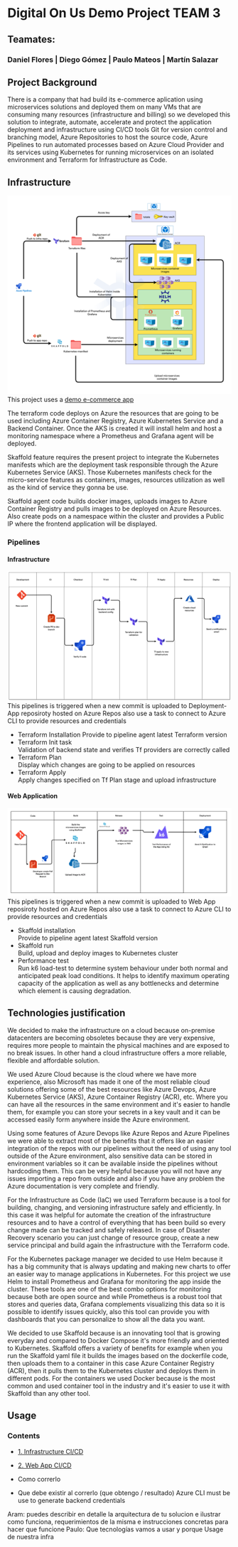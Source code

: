 # Digital On Us Demo Project TEAM 3
## Teamates:
### Daniel Flores | Diego Gómez | Paulo Mateos | Martín Salazar

## Project Background
There is a company that had build its e-commerce aplication using microservices solutions and deployed them on many VMs that are consuming many resources (infrastructure and billing) so we developed this solution to integrate, automate, accelerate and protect the application deployment and infrastructure using CI/CD tools Git for version control and branching model, Azure Repositories to host the source code, Azure Pipelines to run automated processes based on Azure Cloud Provider and its services using Kubernetes for running microservices on an isolated environment and Terraform for Infrastructure as Code.

## Infrastructure
![Infrastructure diagram](/documentation/img/infra-diagram.png)
This project uses a [demo e-commerce app](https://github.com/GoogleCloudPlatform/microservices-demo)  

The terraform code deploys on Azure the resources that are going to be used including Azure Container Registry, Azure Kubernetes Service and a Backend Container. Once the AKS is created it will install helm and host a monitoring namespace where a Prometheus and Grafana agent will be deployed.  

Skaffold feature requires the present project to integrate the Kubernetes manifests which are the deployment task responsible through the Azure Kubernetes Service (AKS). Those Kubernetes manifests check for the micro-service features as containers, images, resources utilization as well as the kind of service they gonna be use.  

Skaffold agent code builds docker images, uploads images to Azure Container Registry and pulls images to be deployed on Azure Resources. Also create pods on a namespace within the cluster and provides a Public IP where the frontend application will be displayed.  

### Pipelines  
#### Infrastructure  
![Infrastructure pipeline diagram](/documentation/img/diagram-infra.png)
This pipelines is triggered when a new commit is uploaded to Deployment-App reposiroty hosted on Azure Repos also use a task to connect to Azure CLI to provide resources and credentials 
* Terraform Installation 
Provide to pipeline agent latest Terraform version
* Terraform Init task  
Validation of backend state and verifies Tf providers are correctly called
* Terraform Plan  
Display which changes are going to be applied on resources
* Terraform Apply  
Apply changes specified on Tf Plan stage and upload infrastructure
#### Web Application  
![Web App pipeline diagram](/documentation/img/diagram-web-app.png)
This pipelines is triggered when a new commit is uploaded to Web App reposiroty hosted on Azure Repos also use a task to connect to Azure CLI to provide resources and credentials  
* Skaffold installation   
Provide to pipeline agent latest Skaffold version
* Skaffold run  
Build, upload and deploy images to Kubernetes cluster
* Performance test  
Run k6 load-test to determine system behaviour under both normal and anticipated peak load conditions. It helps to identify maximum operating capacity of the application as well as any bottlenecks and determine which element is causing degradation.  

## Technologies justification
We decided to make the infrastructure on a cloud because on-premise datacenters are becoming obsoletes because they are very expensive, requires more people to maintain the physical machines and are exposed to no break issues. In other hand a cloud infrastructure offers a more reliable, flexible and affordable solution.

We used Azure Cloud because is the cloud where we have more experience, also Microsoft has made it one of the most reliable cloud solutions offering some of the best resources like Azure Devops, Azure Kubernetes Service (AKS), Azure Container Registry (ACR), etc. Where you can have all the resources in the same environment and it's easier to handle them, for example you can store your secrets in a key vault and it can be accessed easily form anywhere inside the Azure environment.

Using some features of Azure Devops like Azure Repos and Azure Pipelines we were able to extract most of the benefits that it offers like an easier integration of the repos with our pipelines without the need of using any tool outside of the Azure environment, also sensitive data can be stored in environment variables so it can be available inside the pipelines without hardcoding them. This can be very helpful because you will not have any issues importing a repo from outside and also if you have any problem the Azure documentation is very complete and friendly. 

For the Infrastructure as Code (IaC) we used Terraform because is a tool for building, changing, and versioning infrastructure safely and efficiently. In this case it was helpful for automate the creation of the infrastructure resources and to have a control of everything that has been build so every change made can be tracked and safely released. In case of Disaster Recovery scenario you can just change of resource group, create a new service principal and build again the infrastructure with the Terraform code.

For the Kubernetes package manager we decided to use Helm because it has a big community that is always updating and making new charts to offer an easier way to manage applications in Kubernetes. For this project we use Helm to install Prometheus and Grafana for monitoring the app inside the cluster. These tools are one of the best combo options for monitoring because both are open source and while Prometheus is a robust tool that stores and queries data, Grafana complements visualizing this data so it is possible to identify issues quickly, also this tool can provide you with dashboards that you can personalize to show all the data you want.

We decided to use Skaffold because is an innovating tool that is growing everyday and compared to Docker Compose it's more friendly and oriented to Kubernetes. Skaffold offers a variety of benefits for example when you run the Skaffold yaml file it builds the images based on the dockerfile code, then uploads them to a container in this case Azure Container Registry (ACR), then it pulls them to the Kubernetes cluster and deploys them in different pods. For the containers we used Docker because is the most common and used container tool in the industry and it's easier to use it with Skaffold than any other tool.

## Usage  
### Contents

* [1. Infrastructure CI/CD](./infra-pipeline.md)
* [2. Web App CI/CD](./docs/web-app-pipeline.md)  

* Como correrlo
* Que debe existir al correrlo (que obtengo / resultado)
Azure CLI must be use to generate backend credentials

Aram:
puedes describir en detalle la arquitectura de tu solucion e ilustrar como funciona, requerimientos de la misma e instrucciones concretas para hacer que funcione
Paulo:
Que tecnologías vamos a usar y porque
Usage de nuestra infra